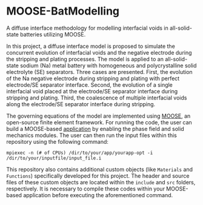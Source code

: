 # MOOSE-BatModelling
A diffuse interface methodology for modelling interfacial voids in all-solid-state batteries utilizing MOOSE.

In this project, a diffuse interface model is proposed to simulate the concurrent evolution of interfacial voids and the negative electrode during the stripping and plating processes. The model is applied to an all-solid-state sodium (Na) metal battery with homogeneous and polycrystalline solid electrolyte (SE) separators. Three cases are presented. First, the evolution of the Na negative electrode during stripping and plating with perfect electrode/SE separator interface. Second, the evolution of a single interfacial void placed at the electrode/SE separator interface during stripping and plating. Third, the coalescence of multiple interfacial voids along the electrode/SE separator interface during stripping.

The governing equations of the model are implemented using [MOOSE](https://mooseframework.inl.gov/), an open-source finite element framework.
For running the code, the user can build a MOOSE-based [application](https://mooseframework.inl.gov/getting_started/new_users.html) by enabling the phase field and solid mechanics modules. The user can then run the input files within this repository using the following command:

`mpiexec -n (# of CPUs) /dir/to/your/app/yourapp-opt -i /dir/to/your/inputfile/input_file.i`

This repository also contains additional custom objects (like `Materials` and `Functions`) specifically developed for this project. The header and source files of these custom objects are located within the `include` and `src` folders, respectively. It is necessary to compile these codes within your MOOSE-based application before executing the aforementioned command. 
